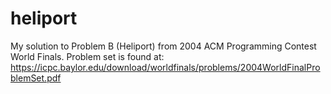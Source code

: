 # heliport

My solution to Problem B (Heliport) from 2004 ACM Programming Contest World Finals.
Problem set is found at: https://icpc.baylor.edu/download/worldfinals/problems/2004WorldFinalProblemSet.pdf
